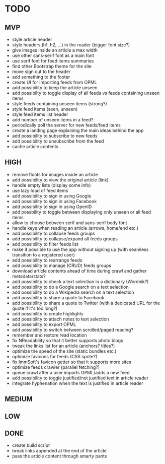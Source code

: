 TODO
===========

MVP
-----------

 - style article header
 - style headers (h1, h2, ...) in the reader (bigger font size?)
 - give images inside an article a max width
 - use other sans-serif font as a main font
 - use serif font for feed items summaries
 - find other Bootstrap theme for the site
 - move sign out to the header
 - add something to the footer
 - create UI for importing feeds from OPML
 - add possibility to keep the article unseen
 - add possibilty to toggle display of all feeds vs feeds containing unseen items
 - style feeds containing unseen items (strong?)
 - style feed items (seen, unseen)
 - style feed items list header
 - add number of unseen items in a feed?
 - periodically poll the server for new feeds/feed items
 - create a landing page explaining the main ideas behind the app
 - add possibility to subscribe to new feeds
 - add possibility to unsubscribe from the feed
 - cache article contents

HIGH
-----------

 - remove floats for images inside an article
 - add possibility to view the original article (link)
 - handle empty lists (display some info)
 - use lazy load of feed items
 - add possibility to sign in using Google
 - add possibility to sign in using Facebook
 - add possibility to sign in using OpenID
 - add possbility to toggle between displaying only unseen or all feed items
 - allow to choose between serif and sans-serif body font
 - handle keys when reading an article (arrows, home/end etc.)
 - add possibility to collapse feeds groups
 - add possibility to collapse/expand all feeds groups
 - add possibility to filter feeds list
 - make it possible to use the app without signing up (with seamless transition to a registered user)
 - add possibility to rearrange feeds
 - add possibliity to manage (CRUD) feeds groups
 - download article contents ahead of time during crawl and gather metadata/stats?
 - add possibility to check a text selection in a dictionary (Wordnik?)
 - add possibility to do a Google search on a text selection
 - add possibility to do a Wikipedia search on a text selection
 - add possibility to share a quote to Facebook
 - add possibility to share a quote to Twitter (with a dedicated URL for the quote if it's too long?)
 - add possibility to create highlights
 - add possibility to attach notes to text selection
 - add possibility to export OPML
 - add possibility to switch between scrolled/paged reading?
 - remember and restore read location
 - fix NReadability so that it better supports photo blogs
 - tweak the links list for an article (anchors? titles?)
 - optimize the speed of the site (static bundles etc.)
 - optimize favicons for feeds (CSS sprite?)
 - fix ImmSoft's favicon getter so that it supports more sites
 - optimize feeds crawler (parallel fetching?)
 - queue crawl after a user imports OPML/adds a new feed
 - add possibility to toggle justified/not justified text in article reader
 - integrate hyphenation when the text is justified in article reader

MEDIUM
-----------


LOW
-----------

DONE
-----------

 - create build script
 - break links appended at the end of the article
 - pass the article content through smarty pants
